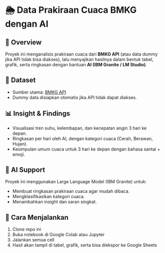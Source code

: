 # 🌦️ Data Prakiraan Cuaca BMKG dengan AI

## 📌 Overview
Proyek ini menganalisis prakiraan cuaca dari **BMKG API** (atau data dummy jika API tidak bisa diakses), lalu menyajikan hasilnya dalam bentuk tabel, grafik, serta ringkasan dengan bantuan **AI (IBM Granite / LM Studio)**.

## 📂 Dataset
- Sumber utama: [BMKG API](https://data.bmkg.go.id/prakiraan-cuaca/)
- Dummy data disiapkan otomatis jika API tidak dapat diakses.

## 📊 Insight & Findings
- Visualisasi tren suhu, kelembapan, dan kecepatan angin 3 hari ke depan.
- Ringkasan per hari oleh AI, dengan kategori cuaca (Cerah, Berawan, Hujan).
- Kesimpulan umum cuaca untuk 3 hari ke depan dengan bahasa santai + emoji.

## 🤖 AI Support
Proyek ini menggunakan Large Language Model (IBM Granite) untuk:
- Membuat ringkasan prakiraan cuaca agar mudah dibaca.
- Mengklasifikasikan kategori cuaca.
- Menambahkan insight dan saran singkat.

## 🚀 Cara Menjalankan
1. Clone repo ini
2. Buka notebook di Google Colab atau Jupyter
3. Jalankan semua cell
4. Hasil akan tampil di tabel, grafik, serta bisa diekspor ke Google Sheets
